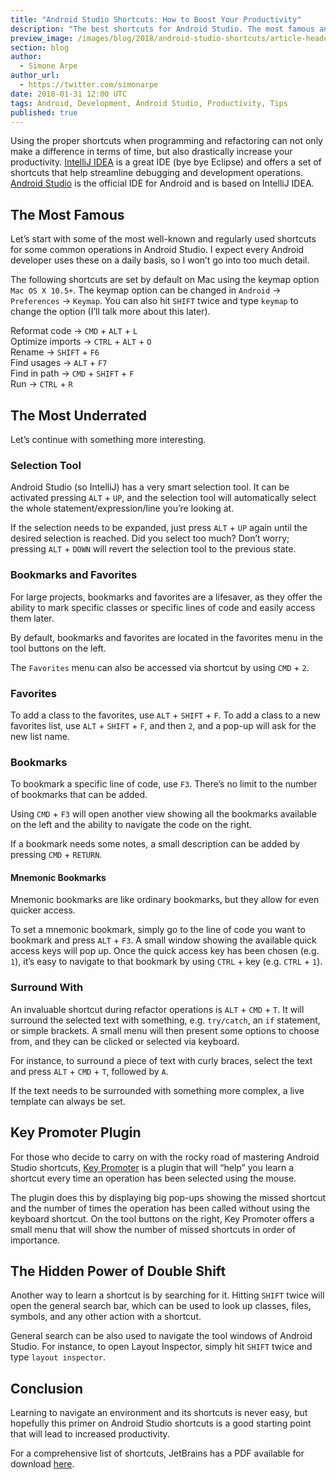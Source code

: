 ```yaml
---
title: "Android Studio Shortcuts: How to Boost Your Productivity"
description: "The best shortcuts for Android Studio. The most famous and the most underrated."
preview_image: /images/blog/2018/android-studio-shortcuts/article-header.png
section: blog
author:
  - Simone Arpe
author_url:
  - https://twitter.com/simonarpe
date: 2018-01-31 12:00 UTC
tags: Android, Development, Android Studio, Productivity, Tips
published: true
---
```


Using the proper shortcuts when programming and refactoring can not only make a difference in terms of time, but also drastically increase your productivity. [IntelliJ IDEA](https://www.jetbrains.com/idea/) is a great IDE (bye bye Eclipse) and offers a set of shortcuts that help streamline debugging and development operations. [Android Studio](https://developer.android.com/studio/index.html) is the official IDE for Android and is based on IntelliJ IDEA.

## The Most Famous

Let’s start with some of the most well-known and regularly used shortcuts for some common operations in Android Studio. I expect every Android developer uses these on a daily basis, so I won’t go into too much detail.

The following shortcuts are set by default on Mac using the keymap option `Mac OS X 10.5+`. The keymap option can be changed in `Android` → `Preferences` → `Keymap`. You can also hit `SHIFT` twice and type `keymap` to change the option (I’ll talk more about this later).

<put pic of the keymap option>

Reformat code → `CMD` + `ALT` + `L`  
Optimize imports → `CTRL` + `ALT` + `O`  
Rename → `SHIFT` + `F6`  
Find usages → `ALT` + `F7`  
Find in path → `CMD` + `SHIFT` + `F`  
Run → `CTRL` + `R`  

## The Most Underrated

Let’s continue with something more interesting.  

### Selection Tool

Android Studio (so IntelliJ) has a very smart selection tool. It can be activated pressing `ALT` + `UP`, and the selection tool will automatically select the whole statement/expression/line you’re looking at.  

If the selection needs to be expanded, just press `ALT` + `UP` again until the desired selection is reached. Did you select too much? Don’t worry; pressing `ALT` + `DOWN` will revert the selection tool to the previous state.

<Insert demo video>

### Bookmarks and Favorites

For large projects, bookmarks and favorites are a lifesaver, as they offer the ability to mark specific classes or specific lines of code and easily access them later.

By default, bookmarks and favorites are located in the favorites menu in the tool buttons on the left.

The `Favorites` menu can also be accessed via shortcut by using `CMD` + `2`.

### Favorites

To add a class to the favorites, use `ALT` + `SHIFT` + `F`.
To add a class to a new favorites list, use `ALT` + `SHIFT` + `F`, and then `2`, and a pop-up will ask for the new list name.

### Bookmarks

To bookmark a specific line of code, use `F3`. There’s no limit to the number of bookmarks that can be added.

Using `CMD` + `F3` will open another view showing all the bookmarks available on the left and the ability to navigate the code on the right.

<picture of the bookmark view>

If a bookmark needs some notes, a small description can be added by pressing `CMD` + `RETURN`.

#### Mnemonic Bookmarks

Mnemonic bookmarks are like ordinary bookmarks, but they allow for even quicker access.

To set a mnemonic bookmark, simply go to the line of code you want to bookmark and press `ALT` + `F3`. A small window showing the available quick access keys will pop up. Once the quick access key has been chosen (e.g. `1`), it’s easy to navigate to that bookmark by using `CTRL` + key (e.g. `CTRL` + `1`).

<put short video demo>

### Surround With

An invaluable shortcut during refactor operations is `ALT` + `CMD` + `T`. It will surround the selected text with something, e.g. `try/catch`, an `if` statement, or simple brackets. A small menu will then present some options to choose from, and they can be clicked or selected via keyboard.

For instance, to surround a piece of text with curly braces, select the text and press `ALT` + `CMD` + `T`, followed by `A`.

If the text needs to be surrounded with something more complex, a live template can always be set.

<short demo video>


## Key Promoter Plugin

For those who decide to carry on with the rocky road of mastering Android Studio shortcuts, [Key Promoter](https://plugins.jetbrains.com/plugin/4455-key-promoter) is a plugin that will “help” you learn a shortcut every time an operation has been selected using the mouse.  

The plugin does this by displaying big pop-ups showing the missed shortcut and the number of times the operation has been called without using the keyboard shortcut.
On the tool buttons on the right, Key Promoter offers a small menu that will show the number of missed shortcuts in order of importance.

<put picture>

## The Hidden Power of Double Shift

Another way to learn a shortcut is by searching for it. Hitting `SHIFT` twice will open the general search bar, which can be used to look up classes, files, symbols, and any other action with a shortcut.

<demo video>

General search can be also used to navigate the tool windows of Android Studio. For instance, to open Layout Inspector, simply hit `SHIFT` twice and type `layout inspector`.

<demo video>

## Conclusion

Learning to navigate an environment and its shortcuts is never easy, but hopefully this primer on Android Studio shortcuts is a good starting point that will lead to increased productivity.

<put funny gif of productive developer>

For a comprehensive list of shortcuts, JetBrains has a PDF available for download [here](https://resources.jetbrains.com/storage/products/intellij-idea/docs/IntelliJIDEA_ReferenceCard.pdf).
